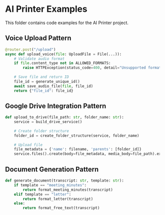 # AI Printer Examples

This folder contains code examples for the AI Printer project.

## Voice Upload Pattern
```python
@router.post("/upload")
async def upload_voice(file: UploadFile = File(...)):
    # Validate audio format
    if file.content_type not in ALLOWED_FORMATS:
        raise HTTPException(status_code=400, detail="Unsupported format")
    
    # Save file and return ID
    file_id = generate_unique_id()
    await save_audio_file(file, file_id)
    return {"file_id": file_id}
```

## Google Drive Integration Pattern
```python
def upload_to_drive(file_path: str, folder_name: str):
    service = build_drive_service()
    
    # Create folder structure
    folder_id = create_folder_structure(service, folder_name)
    
    # Upload file
    file_metadata = {'name': filename, 'parents': [folder_id]}
    service.files().create(body=file_metadata, media_body=file_path).execute()
```

## Document Generation Pattern
```python
def generate_document(transcript: str, template: str):
    if template == "meeting_minutes":
        return format_meeting_minutes(transcript)
    elif template == "letter":
        return format_letter(transcript)
    else:
        return format_free_text(transcript)
```
